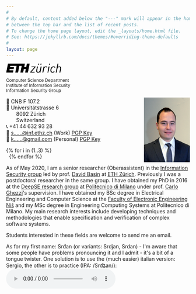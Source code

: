 ```yaml
---
#
# By default, content added below the "---" mark will appear in the home page
# between the top bar and the list of recent posts.
# To change the home page layout, edit the _layouts/home.html file.
# See: https://jekyllrb.com/docs/themes/#overriding-theme-defaults
#
layout: page 
---
```



<img src="/assets/images/logo-ethz.png" alt="ETHZ" width="30%"/>


<p style="font-size: calc(7px + .5vw)">
Computer Science Department <br/>
Institute of Information Security  <br/>
Information Security Group  <br/>
</p>

<img src="/assets/images/me.jpg" alt="Srdan Krstic" width="25%" style="float: right"/>

<p style="width: 80%">
🚪 CNB F 107.2 <br/>
📮 Universitätstrasse 6  <br/>
&nbsp;&nbsp;&nbsp;&nbsp;&nbsp;&nbsp; 8092 Zürich  <br/>
&nbsp;&nbsp;&nbsp;&nbsp;&nbsp;&nbsp; Switzerland  <br/> 
📞 +41 44 632 93 28  <br/>
📧 <a href="https://mailhide.io/e/ZcpTv" onclick="mailhidepopup=window.open('https://mailhide.io/e/ZcpTv','mailhidepopup','width=580,height=635'); return false;">s......@inf.ethz.ch</a> (Work) <a href="assets/ethz.asc"> PGP Key </a> <br/>
📧  <a href="https://mailhide.io/e/Kf8r5" onclick="mailhidepopup=window.open('https://mailhide.io/e/Kf8r5','mailhidepopup','width=580,height=635'); return false;">k......@gmail.com</a> (Personal) <a href="assets/gmail.asc" target="_self"> PGP Key </a> <br/>
</p>

{% for i in (1..3) %}  
&nbsp; 
{% endfor %}

As of May 2020, I am a senior researcher (Oberassistent) in the [Information Security group](https://infsec.ethz.ch) led by prof. [David Basin](https://www.inf.ethz.ch/personal/basin/) at [ETH Zürich](https://ethz.ch/en.html). Previously I was a postdoctoral researcher in the same group. I have obtained my PhD in 2016 at the [DeepSE research group](http://deepse.dei.polimi.it/) at [Politecnico di Milano](https://www.polimi.it/en) under prof. [Carlo Ghezzi](http://home.deib.polimi.it/ghezzi/)'s supervision. I have obtained my BSc degree in Electrical Engineering and Computer Science at the [Faculty of Electronic Engineering Niš](https://www.elfak.ni.ac.rs/en/) and my MSc degree in Engineering Computing Systems at Politecnico di Milano. 
My main research interests include developing techniques and methodologies that enable specification and verification of complex software systems. 

Students interested in these fields are welcome to send me an email.

As for my first name: Srđan (or variants: Srdjan, Srdan) - I'm aware that some people have problems pronouncing it and I admit - it's a bit of a tongue twister. One solution is to use the (much easier) italian version: Sergio, the other is to practice (IPA: /Srd͡ʑan/): 
<audio controls="controls">
  <source src="/assets/audio/srdjan.ogg" type="audio/ogg">
  <source src="/assets/audio/srdjan.wav" type="audio/wav">
  <source src="/assets/audio/srdjan.mp3" type="audio/mpeg">
Your browser does not support the audio element.
</audio>